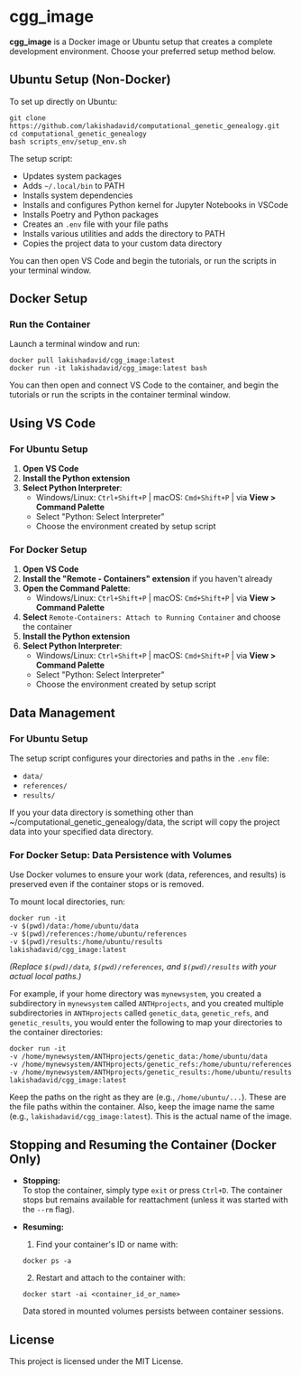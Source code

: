 # cgg_image

**cgg_image** is a Docker image or Ubuntu setup that creates a complete development environment. Choose your preferred setup method below.

## Ubuntu Setup (Non-Docker)

To set up directly on Ubuntu:
```
git clone https://github.com/lakishadavid/computational_genetic_genealogy.git
cd computational_genetic_genealogy
bash scripts_env/setup_env.sh
```
The setup script:
- Updates system packages
- Adds `~/.local/bin` to PATH
- Installs system dependencies
- Installs and configures Python kernel for Jupyter Notebooks in VSCode
- Installs Poetry and Python packages
- Creates an `.env` file with your file paths
- Installs various utilities and adds the directory to PATH
- Copies the project data to your custom data directory

You can then open VS Code and begin the tutorials, or run the scripts in your terminal window.

## Docker Setup 

### Run the Container

Launch a terminal window and run:
```
docker pull lakishadavid/cgg_image:latest
docker run -it lakishadavid/cgg_image:latest bash
```
You can then open and connect VS Code to the container, and begin the tutorials or run the scripts in the container terminal window.

## Using VS Code

### For Ubuntu Setup
1. **Open VS Code**
2. **Install the Python extension** 
3. **Select Python Interpreter**:
   - Windows/Linux: `Ctrl+Shift+P` | macOS: `Cmd+Shift+P` | via **View > Command Palette**
   - Select "Python: Select Interpreter"
   - Choose the environment created by setup script

### For Docker Setup
1. **Open VS Code**
2. **Install the "Remote - Containers" extension** if you haven't already
3. **Open the Command Palette**:
   - Windows/Linux: `Ctrl+Shift+P` | macOS: `Cmd+Shift+P` | via **View > Command Palette**
4. **Select** `Remote-Containers: Attach to Running Container` and choose the container
5. **Install the Python extension** 
6. **Select Python Interpreter**:
   - Windows/Linux: `Ctrl+Shift+P` | macOS: `Cmd+Shift+P` | via **View > Command Palette**
   - Select "Python: Select Interpreter"
   - Choose the environment created by setup script

## Data Management

### For Ubuntu Setup
The setup script configures your directories and paths in the `.env` file:
- `data/`
- `references/`
- `results/`

If you your data directory is something other than ~/computational_genetic_genealogy/data, the script will copy
the project data into your specified data directory.

### For Docker Setup: Data Persistence with Volumes

Use Docker volumes to ensure your work (data, references, and results) is preserved even if the container stops or is removed.

To mount local directories, run:
```
docker run -it 
-v $(pwd)/data:/home/ubuntu/data 
-v $(pwd)/references:/home/ubuntu/references 
-v $(pwd)/results:/home/ubuntu/results 
lakishadavid/cgg_image:latest
```
*(Replace `$(pwd)/data`, `$(pwd)/references`, and `$(pwd)/results` with your actual local paths.)*

For example, if your home directory was `mynewsystem`, you created a subdirectory in `mynewsystem` called `ANTHprojects`,
and you created multiple subdirectories in `ANTHprojects` called `genetic_data`, `genetic_refs`, and `genetic_results`, 
you would enter the following to map your directories to the container directories:

```
docker run -it 
-v /home/mynewsystem/ANTHprojects/genetic_data:/home/ubuntu/data 
-v /home/mynewsystem/ANTHprojects/genetic_refs:/home/ubuntu/references 
-v /home/mynewsystem/ANTHprojects/genetic_results:/home/ubuntu/results 
lakishadavid/cgg_image:latest
```

Keep the paths on the right as they are (e.g., `/home/ubuntu/...`). These are the file paths within the container.
Also, keep the image name the same (e.g., `lakishadavid/cgg_image:latest`). This is the actual name of the image.

## Stopping and Resuming the Container (Docker Only)

- **Stopping:**  
  To stop the container, simply type `exit` or press `Ctrl+D`. The container stops but remains available for reattachment (unless it was started with the `--rm` flag).

- **Resuming:**  
  1. Find your container's ID or name with:
  ```
  docker ps -a
  ```
  2. Restart and attach to the container with:
  ```
  docker start -ai <container_id_or_name>
  ```
  Data stored in mounted volumes persists between container sessions.

## License

This project is licensed under the MIT License.
